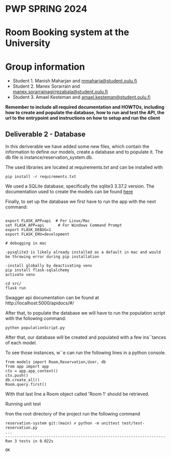 # PWP SPRING 2024

# Room Booking system at the University

# Group information

- Student 1. Manish Maharjan and mmaharja@student.oulu.fi
- Student 2. Manex Sorarrain and manex.sorarrainagirrezabala@student.oulu.fi
- Student 3. Amael Kesteman and amael.kesteman@student.oulu.fi

**Remember to include all required documentation and HOWTOs, including how to create and populate the database, how to run and test the API, the url to the entrypoint and instructions on how to setup and run the client**

## Deliverable 2 - Database

In this deriverable we have added some new files, which contain the information to define our models, create a database and to populate it. The db file is instance/reservation_system.db.

The used libraries are located at requirements.txt and can be installed with

```
pip install -r requirements.txt
```

We used a SQLite database, specifically the sqlite3 3.37.2 version. The documentation used to create the models can be found [here](https://flask-sqlalchemy.palletsprojects.com/en/3.1.x/)

Finally, to set up the database we first have to run the app with the next command:

```

export FLASK_APP=api  # For Linux/Mac
set FLASK_APP=api      # For Windows Command Prompt
export FLASK_DEBUG=1
export FLASK_ENV=development

# debugging in mac

-pysqlite3 is likely already installed as a default in mac and would be throwing error during pip installation

-install globally by deactivating venv
pip install flask-sqlalchemy
activate venv

cd src/
flask run
```

Swagger api documentation can be found at http://localhost:5000/apidocs/#/

After that, to populate the database we will have to run the population script with the following command:

```
python populationScript.py
```

After that, our database will be created and populated with a few ins``tances of each model.

To see those instances, w``e can run the following lines in a python console.

```
from models import Room,Reservation,User, db
from app import app
ctx = app.app_context()
ctx.push()
db.create_all()
Room.query.first()
```

With that last line a Room object called 'Room 1' should be retrieved.

Running unit test

fron the root directory of the project run the following command

```
reservation-system git:(main) ✗ python -m unittest test/test-reservation.py
...
----------------------------------------------------------------------
Ran 3 tests in 0.022s

OK
```
